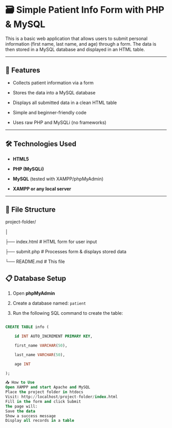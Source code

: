 # 🗃️ Simple Patient Info Form with PHP & MySQL



This is a basic web application that allows users to submit personal information (first name, last name, and age) through a form. The data is then stored in a MySQL database and displayed in an HTML table.

---
## 🚀 Features



- Collects patient information via a form

- Stores the data into a MySQL database

- Displays all submitted data in a clean HTML table

- Simple and beginner-friendly code

- Uses raw PHP and MySQLi (no frameworks)



---



## 🛠️ Technologies Used



- **HTML5**

- **PHP (MySQLi)**

- **MySQL** (tested with XAMPP/phpMyAdmin)

- **XAMPP or any local server**



---



## 📂 File Structure

project-folder/

│

├── index.html         # HTML form for user input

├── submit.php         # Processes form & displays stored data

└── README.md          # This file

## 📋 Database Setup



1. Open **phpMyAdmin**

2. Create a database named: `patient`

3. Run the following SQL command to create the table:



```sql

CREATE TABLE info (

    id INT AUTO_INCREMENT PRIMARY KEY,

    first_name VARCHAR(50),

    last_name VARCHAR(50),

    age INT

);

📥 How to Use
Open XAMPP and start Apache and MySQL
Place the project folder in htdocs
Visit: http://localhost/project-folder/index.html
Fill in the form and click Submit
The page will:
Save the data
Show a success message
Display all records in a table
